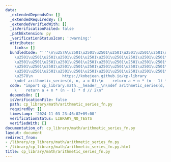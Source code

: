 ```yaml
---
data:
  _extendedDependsOn: []
  _extendedRequiredBy: []
  _extendedVerifiedWith: []
  _isVerificationFailed: false
  _pathExtension: py
  _verificationStatusIcon: ':warning:'
  attributes:
    links: []
  bundledCode: "'''\n\u257A\u2501\u2501\u2501\u2501\u2501\u2501\u2501\u2501\u2501\u2501\
    \u2501\u2501\u2501\u2501\u2501\u2501\u2501\u2501\u2501\u2501\u2501\u2501\u2501\
    \u2501\u2501\u2501\u2501\u2501\u2501\u2501\u2501\u2501\u2501\u2501\u2501\u2501\
    \u2501\u2501\u2501\u2501\u2501\u2501\u2501\u2501\u2501\u2501\u2501\u2501\u2501\
    \u2501\u2501\u2501\u2501\u2501\u2501\u2501\u2501\u2501\u2501\u2501\u2501\u2501\
    \u2578\n             https://kobejean.github.io/cp-library               \n'''\n\
    \ndef arithmetic_series(d, n, a = 0):\n    return a + n * (n - 1) * d // 2\n"
  code: "import cp_library.math.__header__\n\ndef arithmetic_series(d, n, a = 0):\n\
    \    return a + n * (n - 1) * d // 2\n"
  dependsOn: []
  isVerificationFile: false
  path: cp_library/math/arithmetic_series_fn.py
  requiredBy: []
  timestamp: '2024-11-03 23:46:02+09:00'
  verificationStatus: LIBRARY_NO_TESTS
  verifiedWith: []
documentation_of: cp_library/math/arithmetic_series_fn.py
layout: document
redirect_from:
- /library/cp_library/math/arithmetic_series_fn.py
- /library/cp_library/math/arithmetic_series_fn.py.html
title: cp_library/math/arithmetic_series_fn.py
---
```

